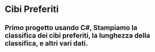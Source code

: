 # Cibi Preferiti    

## Primo progetto usando C#, Stampiamo la classifica dei cibi preferiti, la lunghezza della classifica, e altri vari dati.
